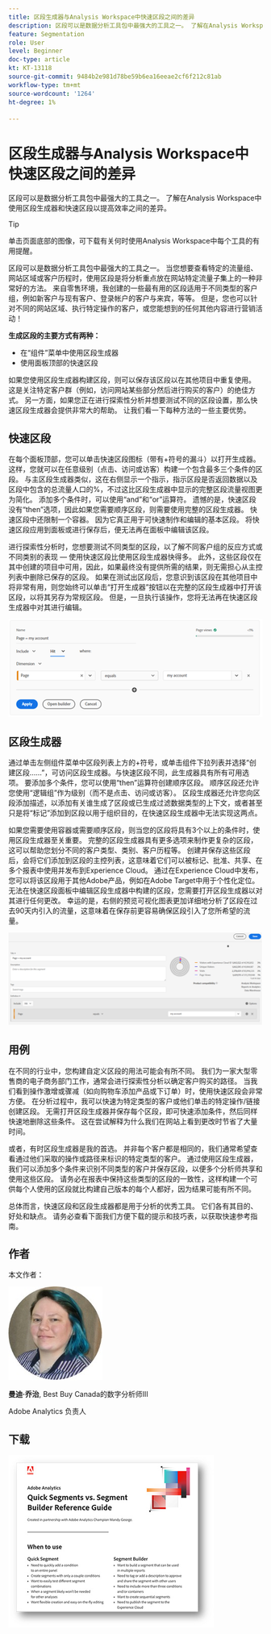 ```yaml
---
title: 区段生成器与Analysis Workspace中快速区段之间的差异
description: 区段可以是数据分析工具包中最强大的工具之一。 了解在Analysis Workspace中使用区段生成器和快速区段以提高效率之间的差异。
feature: Segmentation
role: User
level: Beginner
doc-type: article
kt: KT-13118
source-git-commit: 9484b2e981d78be59b6ea16eeae2cf6f212c81ab
workflow-type: tm+mt
source-wordcount: '1264'
ht-degree: 1%

---
```



# 区段生成器与Analysis Workspace中快速区段之间的差异

区段可以是数据分析工具包中最强大的工具之一。 了解在Analysis Workspace中使用区段生成器和快速区段以提高效率之间的差异。

>[!TIP]
>
> 单击页面底部的图像，可下载有关何时使用Analysis Workspace中每个工具的有用提醒。

区段可以是数据分析工具包中最强大的工具之一。 当您想要查看特定的流量组、网站区域或客户历程时，使用区段是将分析重点放在网站特定流量子集上的一种非常好的方法。 来自零售环境，我创建的一些最有用的区段适用于不同类型的客户组，例如新客户与现有客户、登录帐户的客户与来宾，等等。 但是，您也可以针对不同的网站区域、执行特定操作的客户，或您能想到的任何其他内容进行营销活动！

**生成区段的主要方式有两种：**

* 在“组件”菜单中使用区段生成器
* 使用面板顶部的快速区段

如果您使用区段生成器构建区段，则可以保存该区段以在其他项目中重复使用。 这是关注特定客户群（例如，访问网站某些部分然后进行购买的客户）的绝佳方式。 另一方面，如果您正在进行探索性分析并想要测试不同的区段设置，那么快速区段生成器会提供非常大的帮助。 让我们看一下每种方法的一些主要优势。

## 快速区段

在每个面板顶部，您可以单击快速区段图标（带有+符号的漏斗）以打开生成器。 这样，您就可以在任意级别（点击、访问或访客）构建一个包含最多三个条件的区段。 与主区段生成器类似，这在右侧显示一个指示，指示区段是否返回数据以及区段中包含的总流量人口的%，不过这比区段生成器中显示的完整区段流量视图更为简化。 添加多个条件时，可以使用“and”和“or”运算符。 遗憾的是，快速区段没有“then”选项，因此如果您需要顺序区段，则需要使用完整的区段生成器。 快速区段中还限制一个容器。 因为它真正用于可快速制作和编辑的基本区段。 将快速区段应用到面板或进行保存后，便无法再在面板中编辑该区段。

进行探索性分析时，您想要测试不同类型的区段，以了解不同客户组的反应方式或不同类别的表现 — 使用快速区段比使用区段生成器快得多。 此外，这些区段仅在其中创建的项目中可用，因此，如果最终没有提供所需的结果，则无需担心从主控列表中删除已保存的区段。 如果在测试出区段后，您意识到该区段在其他项目中将非常有用，则您始终可以单击“打开生成器”按钮以在完整的区段生成器中打开该区段，以将其另存为常规区段。 但是，一旦执行该操作，您将无法再在快速区段生成器中对其进行编辑。

![快速区段](assets/quick-segement.png)

## 区段生成器

通过单击左侧组件菜单中区段列表上方的+符号，或单击组件下拉列表并选择“创建区段……”，可访问区段生成器。与快速区段不同，此生成器具有所有可用选项。 要添加多个条件，您可以使用“then”运算符创建顺序区段。 顺序区段还允许您使用“逻辑组”作为级别（而不是点击、访问或访客）。 区段生成器还允许您向区段添加描述，以添加有关谁生成了区段或已生成过滤数据类型的上下文，或者甚至只是将“标记”添加到区段以用于组织目的，在快速区段生成器中无法实现这两点。

如果您需要使用容器或需要顺序区段，则当您的区段将具有3个以上的条件时，使用区段生成器至关重要。 完整的区段生成器具有更多选项来制作更复杂的区段，这可以帮助您划分不同的客户类型、类别、客户历程等。 创建并保存这些区段后，会将它们添加到区段的主控列表，这意味着它们可以被标记、批准、共享、在多个报表中使用并发布到Experience Cloud。 通过在Experience Cloud中发布，您可以将该区段用于其他Adobe产品，例如在Adobe Target中用于个性化定位。 无法在快速区段面板中编辑区段生成器中构建的区段，您需要打开区段生成器以对其进行任何更改。 幸运的是，右侧的预览可视化图表更加详细地分析了区段在过去90天内引入的流量，这意味着在保存前更容易确保区段引入了您所希望的流量。

![区段生成器](assets/segment-builder-quick.png)

## 用例

在不同的行业中，您构建自定义区段的用法可能会有所不同。 我们为一家大型零售商的电子商务部门工作，通常会进行探索性分析以确定客户购买的路径。 当我们看到操作激增或骤减（如向购物车添加产品或下订单）时，使用快速区段会非常方便。 在分析过程中，我可以快速为特定类型的客户或他们单击的特定操作/链接创建区段。 无需打开区段生成器并保存每个区段，即可快速添加条件，然后同样快速地删除这些条件。 这在尝试解释为什么我们在网站上看到更改时节省了大量时间。

或者，有时区段生成器是我的首选。 并非每个客户都是相同的，我们通常希望查看通过他们采取的操作或路径来标识的特定类型的客户。 通过使用区段生成器，我们可以添加多个条件来识别不同类型的客户并保存区段，以便多个分析师共享和使用这些区段。 请务必在报表中保持这些类型的区段的一致性，这样构建一个可供每个人使用的区段就比构建自己版本的每个人都好，因为结果可能有所不同。

总体而言，快速区段和区段生成器都是用于分析的优秀工具。 它们各有其目的、好处和缺点。 请务必查看下面我们方便下载的提示和技巧表，以获取快速参考指南。

## 作者

本文作者：

![曼迪·乔治](assets/mandy-george.jpg)

**曼迪·乔治**, Best Buy Canada的数字分析师III

Adobe Analytics 负责人

## 下载

[![快速区段下载](assets/quick-segments-download-small.jpg)](assets/Adobe_Analytics_Segments_Vs_Segment_Builder_Reference_Guide.pdf)
